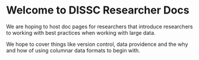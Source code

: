# Welcome to DISSC Researcher Docs

We are hoping to host doc pages for researchers that introduce researchers to working with best practices when working with large data. 

We hope to cover things like version control, data providence and the why and how of using columnar data formats to begin with. 
